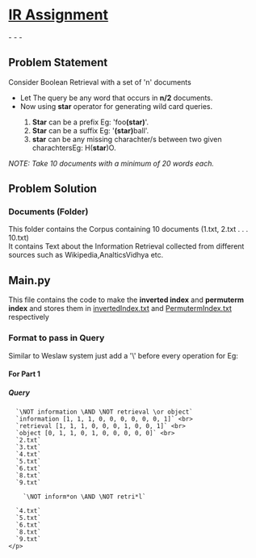 <h1><u>IR Assignment </u></h1>  
- - -

<div>
  <h2>Problem Statement</h2>
  <p>
    Consider Boolean Retrieval with a set of 'n' documents
    <ul>
      <li> Let The query be any word that occurs in <b>n/2</b> documents.
      <li> Now using <b>star</b> operator for generating wild card queries.</li>
      <ol>
        <li><b>Star</b> can be a prefix Eg: 'foo<b>(star)</b>'.</li>
        <li><b>Star</b> can be a suffix Eg: '<b>(star)</b>ball'.</li>
        <li><b>star</b> can be any missing charachter/s between two given charachtersEg: H(<b>star</b>)O.</li>
      </ol>
    </ul>
    <i>NOTE: Take 10 documents with a minimum of 20 words each.</i>
  </p>
</div>

<div>
    <h2>Problem Solution</h2>
    <h3>Documents (Folder)</h3>
    <p>This folder contains the Corpus containing 10 documents (1.txt, 2.txt . . . 10.txt)<br> It contains Text about the Information Retrieval collected from different sources such as Wikipedia,AnalticsVidhya etc.</p>
    <h2>Main.py</h2>
    <p>
      This file contains the code to make the <b>inverted index</b> and <b>permuterm index</b> and stores them in <u>invertedIndex.txt</u> and <u>PermutermIndex.txt</u> respectively
    </p>
    <h3>Format to pass in Query</h3>
    <p>
      Similar to Weslaw system just add a '\' before every operation for Eg:<br>
      <h4>For Part 1<br></h4>
      <h5>Query</h5>
  
      `\NOT information \AND \NOT retrieval \or object`
      `information [1, 1, 1, 0, 0, 0, 0, 0, 0, 1]` <br>
      `retrieval [1, 1, 1, 0, 0, 0, 1, 0, 0, 1]` <br>
      `object [0, 1, 1, 0, 1, 0, 0, 0, 0, 0]` <br>
      `2.txt`
      `3.txt`
      `4.txt`
      `5.txt` 
      `6.txt` 
      `8.txt` 
      `9.txt` 
      
        `\NOT inform*on \AND \NOT retri*l` 
        
      `4.txt` 
      `5.txt`
      `6.txt`
      `8.txt`
      `9.txt`
    </p>
</div>
